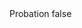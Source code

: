 <?xml version="1.0" encoding="UTF-8"?>
<CustomMetadata xmlns="http://soap.sforce.com/2006/04/metadata">
    <label>Probation</label>
    <protected>false</protected>
</CustomMetadata>
